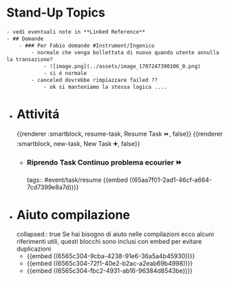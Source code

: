 # Stand-Up Topics
	- vedi eventuali note in **Linked Reference**
	- ## Domande
		- ### Per Fabio domande #Instrument/Ingenico
			- normale che venga bollettata di nuovo quando utente annulla la transazione?
				- ![image.png](../assets/image_1707247390106_0.png)
				- si é normale
			- canceled dovrebbe rimpiazzare failed ??
				- ok si manteniamo la stessa logica ....
- # Attivitá
  {{renderer :smartblock, resume-task, Resume Task ⏩️, false}} {{renderer :smartblock, new-task, New Task ➕, false}}
	- ### Riprendo Task Continuo problema ecourier ⏩️
	  tags:: #event/task/resume
	  {{embed ((65aa7f01-2ad1-46cf-a664-7cd7399e8a7d))}}
- # Aiuto compilazione
  collapsed:: true
  Se hai bisogno di aiuto nelle compilazioni ecco alcuni riferimenti utili, questi blocchi sono inclusi con embed per evitare duplicazioni
	- {{embed ((6565c304-9cba-4238-91e6-36a5a4b45930))}}
	- {{embed ((6565c304-72f1-40e2-b2ac-a2eab69b4998))}}
	- {{embed ((6565c304-fbc2-4931-ab16-96384d8543be))}}